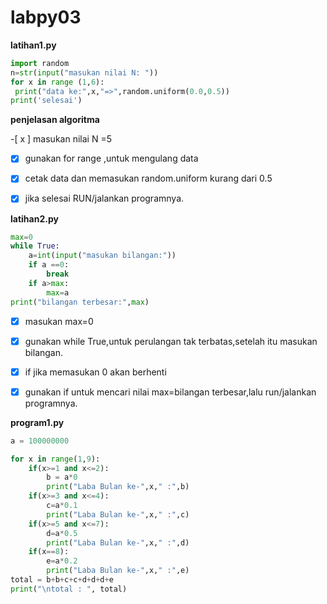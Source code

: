 # labpy03
**latihan1.py**
```python
import random
n=str(input("masukan nilai N: "))
for x in range (1,6):
 print("data ke:",x,"=>",random.uniform(0.0,0.5))
print('selesai')
```
**penjelasan algoritma**

-[ x ] masukan nilai N =5

-[x] gunakan for range ,untuk mengulang data 

-[x] cetak data dan memasukan random.uniform kurang dari 0.5

-[x] jika selesai RUN/jalankan programnya.

**latihan2.py**
```python
max=0
while True:
	a=int(input("masukan bilangan:"))
	if a ==0:
		break
	if a>max:
		max=a
print("bilangan terbesar:",max)
```
-[x] masukan max=0

-[x] gunakan while True,untuk perulangan tak terbatas,setelah itu masukan bilangan.

-[x] if jika memasukan 0 akan berhenti

-[x] gunakan if untuk mencari nilai max=bilangan terbesar,lalu run/jalankan programnya.

**program1.py**
```python
a = 100000000

for x in range(1,9):
    if(x>=1 and x<=2):
        b = a*0
        print("Laba Bulan ke-",x," :",b)
    if(x>=3 and x<=4):
        c=a*0.1
        print("Laba Bulan ke-",x," :",c)
    if(x>=5 and x<=7):
        d=a*0.5
        print("Laba Bulan ke-",x," :",d)
    if(x==8):
        e=a*0.2
        print("Laba Bulan ke-",x," :",e)
total = b+b+c+c+d+d+d+e
print("\ntotal : ", total)     
```
